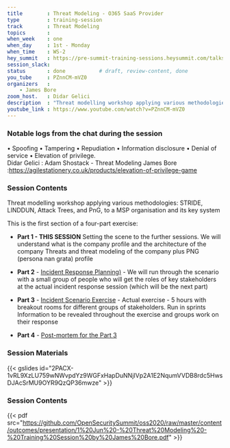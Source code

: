 ```yaml
---
title        : Threat Modeling - O365 SaaS Provider
type         : training-session
track        : Threat Modeling
topics       : 
when_week    : one
when_day     : 1st - Monday
when_time    : WS-2
hey_summit   : https://pre-summit-training-sessions.heysummit.com/talks/threat-modeling/
session_slack:
status       : done           # draft, review-content, done
you_tube     : PZnnCM-mVZ0
organizers   :
    - James Bore
zoom_host.   : Didar Gelici    
description  : "Threat modelling workshop applying various methodologies: STRIDE, LINDDUN, Attack Trees, and PnG, to a MSP organisation and its key systems"
youtube_link : https://www.youtube.com/watch?v=PZnnCM-mVZ0
---
```


### Notable logs from the chat during the session
• Spoofing • Tampering • Repudiation • Information disclosure • Denial of service • Elevation of privilege. \
Didar Gelici : Adam Shostack - Threat Modeling
James Bore :https://agilestationery.co.uk/products/elevation-of-privilege-game 

### Session Contents

Threat modelling workshop applying various methodologies: STRIDE, LINDDUN, Attack Trees, and PnG, to a MSP organisation and its key system

This is the first section of a four-part exercise:

- **Part 1 - THIS SESSION**  Setting the scene to the further sessions. We will understand what is the company profile and the architecture of the company Threats and threat modeling of the company plus PNG (persona nan grata) profile

- **Part 2** - [Incident Response Planning)](https://open-security-summit-2020.heysummit.com/talks/incident-response-planning) - We will run through the scenario with a small group of people who will get the roles of key stakeholders at the actual incident response session (which will be the next part)

- **Part 3** - [Incident Scenario Exercise](https://pre-summit-training-sessions.heysummit.com/talks/incident-scenario-exercise) - Actual exercise - 5 hours with breakout rooms for different groups of stakeholders. Run in sprints
Information to be revealed throughout the exercise and groups work on their response

- **Part 4** - [Post-mortem for the Part 3](https://open-security-summit-2020.heysummit.com/talks/post-mortem-of-the-incident-exercise/)



### Session Materials

{{< gslides id="2PACX-1vRL9XzLU759wNWvpdYz9WGFxHapDuNNjIVp2A1E2NqumVVDB8rdc5HwsDJAcSrMU9OYR9QzQP36mwze" >}}

### Session Contents

{{< pdf src="https://github.com/OpenSecuritySummit/oss2020/raw/master/content/outcomes/presentation/1%20Jun%20-%20Threat%20Modeling%20-%20Training%20Session%20by%20James%20Bore.pdf" >}}
